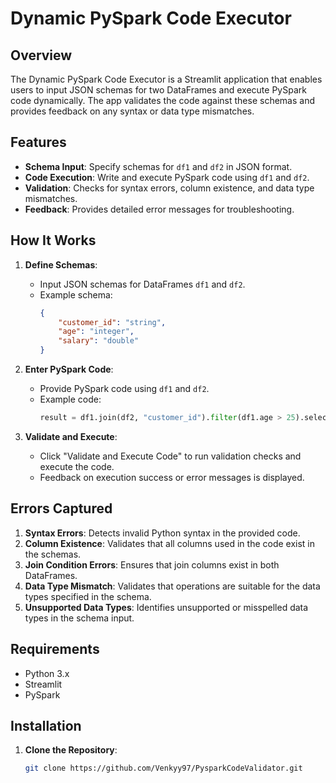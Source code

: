 # Dynamic PySpark Code Executor

## Overview

The Dynamic PySpark Code Executor is a Streamlit application that enables users to input JSON schemas for two DataFrames and execute PySpark code dynamically. The app validates the code against these schemas and provides feedback on any syntax or data type mismatches.

## Features

- **Schema Input**: Specify schemas for `df1` and `df2` in JSON format.
- **Code Execution**: Write and execute PySpark code using `df1` and `df2`.
- **Validation**: Checks for syntax errors, column existence, and data type mismatches.
- **Feedback**: Provides detailed error messages for troubleshooting.

## How It Works

1. **Define Schemas**:
   - Input JSON schemas for DataFrames `df1` and `df2`.
   - Example schema:
     ```json
     {
         "customer_id": "string",
         "age": "integer",
         "salary": "double"
     }
     ```

2. **Enter PySpark Code**:
   - Provide PySpark code using `df1` and `df2`.
   - Example code:
     ```python
     result = df1.join(df2, "customer_id").filter(df1.age > 25).select("customer_id", "product_id")
     ```

3. **Validate and Execute**:
   - Click "Validate and Execute Code" to run validation checks and execute the code.
   - Feedback on execution success or error messages is displayed.

## Errors Captured

1. **Syntax Errors**: Detects invalid Python syntax in the provided code.
2. **Column Existence**: Validates that all columns used in the code exist in the schemas.
3. **Join Condition Errors**: Ensures that join columns exist in both DataFrames.
4. **Data Type Mismatch**: Validates that operations are suitable for the data types specified in the schema.
5. **Unsupported Data Types**: Identifies unsupported or misspelled data types in the schema input.

## Requirements

- Python 3.x
- Streamlit
- PySpark

## Installation

1. **Clone the Repository**:
   ```bash
   git clone https://github.com/Venkyy97/PysparkCodeValidator.git


